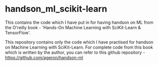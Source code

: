 # handson_ml_scikit-learn
This contains the code which I have put in for having handson on ML from the O'reilly book - 'Hands-On Machine Learning with SciKit-Learn &amp; TensorFlow'.

This repository contains only the code which I have practised for handson on Machine Learning with SciKit-Learn. For complete code from this book which is written by the author, you can refer to this github repository - https://github.com/ageron/handson-ml
